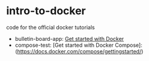 # intro-to-docker
code for the official docker tutorials
- bulletin-board-app: [Get started with Docker](https://docs.docker.com/get-started/)
- compose-test: [Get started with Docker Compose]:(https://docs.docker.com/compose/gettingstarted/)
